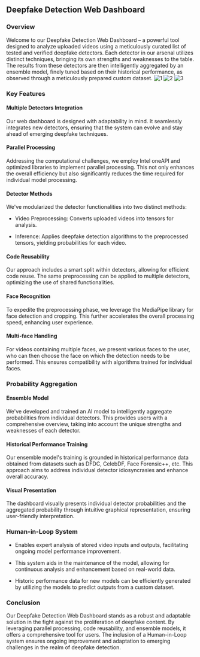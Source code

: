 ## Deepfake Detection Web Dashboard

### Overview

Welcome to our Deepfake Detection Web Dashboard – a powerful tool designed to analyze uploaded videos using a meticulously curated list of tested and verified deepfake detectors. Each detector in our arsenal utilizes distinct techniques, bringing its own strengths and weaknesses to the table. The results from these detectors are then intelligently aggregated by an ensemble model, finely tuned based on their historical performance, as observed through a meticulously prepared custom dataset.
![1](https://github.com/teamStarks18/DeepfakeDetection/blob/main/images/1.jpg)
![2](https://github.com/teamStarks18/DeepfakeDetection/blob/main/images/2.jpg)
![3](https://github.com/teamStarks18/DeepfakeDetection/blob/main/images/3.jpg)




### Key Features

#### Multiple Detectors Integration

Our web dashboard is designed with adaptability in mind. It seamlessly integrates new detectors, ensuring that the system can evolve and stay ahead of emerging deepfake techniques.

#### Parallel Processing

Addressing the computational challenges, we employ Intel oneAPI and optimized libraries to implement parallel processing. This not only enhances the overall efficiency but also significantly reduces the time required for individual model processing.

#### Detector Methods

We've modularized the detector functionalities into two distinct methods:

- Video Preprocessing: Converts uploaded videos into tensors for analysis.
  
- Inference: Applies deepfake detection algorithms to the preprocessed tensors, yielding probabilities for each video.

#### Code Reusability

Our approach includes a smart split within detectors, allowing for efficient code reuse. The same preprocessing can be applied to multiple detectors, optimizing the use of shared functionalities.

#### Face Recognition

To expedite the preprocessing phase, we leverage the MediaPipe library for face detection and cropping. This further accelerates the overall processing speed, enhancing user experience.

#### Multi-face Handling

For videos containing multiple faces, we present various faces to the user, who can then choose the face on which the detection needs to be performed. This ensures compatibility with algorithms trained for individual faces.

### Probability Aggregation

#### Ensemble Model

We've developed and trained an AI model to intelligently aggregate probabilities from individual detectors. This provides users with a comprehensive overview, taking into account the unique strengths and weaknesses of each detector.

#### Historical Performance Training

Our ensemble model's training is grounded in historical performance data obtained from datasets such as DFDC, CelebDF, Face Forensic++, etc. This approach aims to address individual detector idiosyncrasies and enhance overall accuracy.

#### Visual Presentation

The dashboard visually presents individual detector probabilities and the aggregated probability through intuitive graphical representation, ensuring user-friendly interpretation.

### Human-in-Loop System

- Enables expert analysis of stored video inputs and outputs, facilitating ongoing model performance improvement.
  
- This system aids in the maintenance of the model, allowing for continuous analysis and enhancement based on real-world data.
  
- Historic performance data for new models can be efficiently generated by utilizing the models to predict outputs from a custom dataset.

### Conclusion

Our Deepfake Detection Web Dashboard stands as a robust and adaptable solution in the fight against the proliferation of deepfake content. By leveraging parallel processing, code reusability, and ensemble models, it offers a comprehensive tool for users. The inclusion of a Human-in-Loop system ensures ongoing improvement and adaptation to emerging challenges in the realm of deepfake detection.
